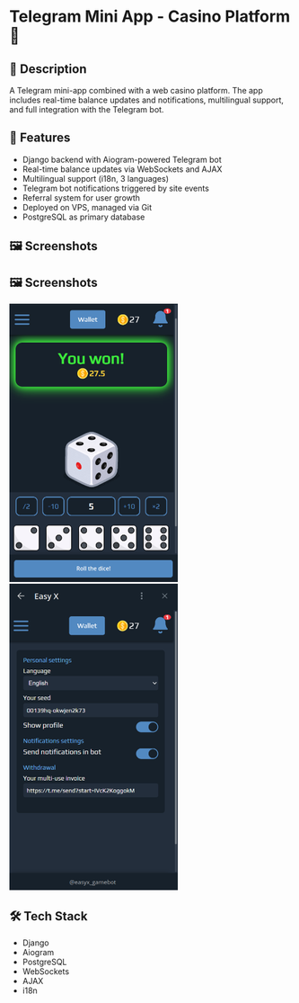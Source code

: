 # Telegram Mini App - Casino Platform 🎰

## 📌 Description
A Telegram mini-app combined with a web casino platform. The app includes real-time balance updates and notifications, multilingual support, and full integration with the Telegram bot.

## 🚀 Features
- Django backend with Aiogram-powered Telegram bot
- Real-time balance updates via WebSockets and AJAX
- Multilingual support (i18n, 3 languages)
- Telegram bot notifications triggered by site events
- Referral system for user growth
- Deployed on VPS, managed via Git
- PostgreSQL as primary database

## 🖼️ Screenshots
## 🖼️ Screenshots

<img src="screenshots/homepage.png" alt="Home Page" width="300"/>

<img src="screenshots/settings.png" alt="Balance Update" width="300"/>

## 🛠️ Tech Stack
- Django
- Aiogram
- PostgreSQL
- WebSockets
- AJAX
- i18n
